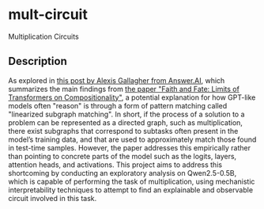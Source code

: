 # mult-circuit

Multiplication Circuits

## Description

As explored in [this post by Alexis Gallagher from Answer.AI](https://www.answer.ai/posts/2024-07-25-transformers-as-matchers.html), which summarizes the main findings from [the paper "Faith and Fate: Limits of Transformers on Compositionality"](https://arxiv.org/abs/2305.18654), a potential explanation for how GPT-like models often "reason" is through a form of pattern matching called "linearized subgraph matching". In short, if the process of a solution to a problem can be represented as a directed graph, such as multiplication, there exist subgraphs that correspond to subtasks often present in the model’s training data, and that are used to approximately match those found in test-time samples. However, the paper addresses this empirically rather than pointing to concrete parts of the model such as the logits, layers, attention heads, and activations. This project aims to address this shortcoming by conducting an exploratory analysis on Qwen2.5-0.5B, which is capable of performing the task of multiplication, using mechanistic interpretability techniques to attempt to find an explainable and observable circuit involved in this task.
